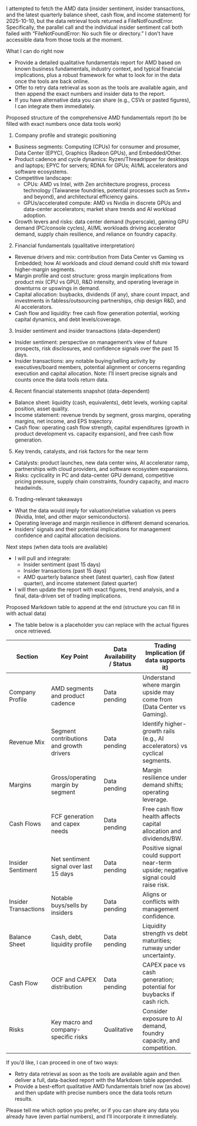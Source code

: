 I attempted to fetch the AMD data (insider sentiment, insider transactions, and the latest quarterly balance sheet, cash flow, and income statement) for 2025-10-10, but the data retrieval tools returned a FileNotFoundError. Specifically, the parallel call and the individual insider sentiment call both failed with “FileNotFoundError: No such file or directory.” I don’t have accessible data from those tools at the moment.

What I can do right now
- Provide a detailed qualitative fundamentals report for AMD based on known business fundamentals, industry context, and typical financial implications, plus a robust framework for what to look for in the data once the tools are back online.
- Offer to retry data retrieval as soon as the tools are available again, and then append the exact numbers and insider data to the report.
- If you have alternative data you can share (e.g., CSVs or pasted figures), I can integrate them immediately.

Proposed structure of the comprehensive AMD fundamentals report (to be filled with exact numbers once data tools work)
1) Company profile and strategic positioning
- Business segments: Computing (CPUs) for consumer and prosumer, Data Center (EPYC), Graphics (Radeon GPUs), and Embedded/Other.
- Product cadence and cycle dynamics: Ryzen/Threadripper for desktops and laptops; EPYC for servers; RDNA for GPUs; AI/ML accelerators and software ecosystems.
- Competitive landscape: 
  - CPUs: AMD vs Intel, with Zen architecture progress, process technology (Taiwanese foundries, potential processes such as 5nm+ and beyond), and architectural efficiency gains.
  - GPUs/accelerated compute: AMD vs Nvidia in discrete GPUs and data-center accelerators; market share trends and AI workload adoption.
- Growth levers and risks: data center demand (hyperscale), gaming GPU demand (PC/console cycles), AI/ML workloads driving accelerator demand, supply chain resilience, and reliance on foundry capacity.

2) Financial fundamentals (qualitative interpretation)
- Revenue drivers and mix: contribution from Data Center vs Gaming vs Embedded; how AI workloads and cloud demand could shift mix toward higher-margin segments.
- Margin profile and cost structure: gross margin implications from product mix (CPU vs GPU), R&D intensity, and operating leverage in downturns or upswings in demand.
- Capital allocation: buybacks, dividends (if any), share count impact, and investments in fabless/outsourcing partnerships, chip design R&D, and AI accelerators.
- Cash flow and liquidity: free cash flow generation potential, working capital dynamics, and debt levels/coverage.

3) Insider sentiment and insider transactions (data-dependent)
- Insider sentiment: perspective on management’s view of future prospects, risk disclosures, and confidence signals over the past 15 days.
- Insider transactions: any notable buying/selling activity by executives/board members, potential alignment or concerns regarding execution and capital allocation.
Note: I’ll insert precise signals and counts once the data tools return data.

4) Recent financial statements snapshot (data-dependent)
- Balance sheet: liquidity (cash, equivalents), debt levels, working capital position, asset quality.
- Income statement: revenue trends by segment, gross margins, operating margins, net income, and EPS trajectory.
- Cash flow: operating cash flow strength, capital expenditures (growth in product development vs. capacity expansion), and free cash flow generation.

5) Key trends, catalysts, and risk factors for the near term
- Catalysts: product launches, new data center wins, AI accelerator ramp, partnerships with cloud providers, and software ecosystem expansions.
- Risks: cyclicality in PC and data-center GPU demand, competitive pricing pressure, supply chain constraints, foundry capacity, and macro headwinds.

6) Trading-relevant takeaways
- What the data would imply for valuation/relative valuation vs peers (Nvidia, Intel, and other major semiconductors).
- Operating leverage and margin resilience in different demand scenarios.
- Insiders’ signals and their potential implications for management confidence and capital allocation decisions.

Next steps (when data tools are available)
- I will pull and integrate:
  - Insider sentiment (past 15 days)
  - Insider transactions (past 15 days)
  - AMD quarterly balance sheet (latest quarter), cash flow (latest quarter), and income statement (latest quarter)
- I will then update the report with exact figures, trend analysis, and a final, data-driven set of trading implications.

Proposed Markdown table to append at the end (structure you can fill in with actual data)
- The table below is a placeholder you can replace with the actual figures once retrieved.

| Section | Key Point | Data Availability / Status | Trading Implication (if data supports it) |
|---|---|---|---|
| Company Profile | AMD segments and product cadence | Data pending | Understand where margin upside may come from (Data Center vs Gaming). |
| Revenue Mix | Segment contributions and growth drivers | Data pending | Identify higher-growth rails (e.g., AI accelerators) vs cyclical segments. |
| Margins | Gross/operating margin by segment | Data pending | Margin resilience under demand shifts; operating leverage. |
| Cash Flows | FCF generation and capex needs | Data pending | Free cash flow health affects capital allocation and dividends/BW. |
| Insider Sentiment | Net sentiment signal over last 15 days | Data pending | Positive signal could support near-term upside; negative signal could raise risk. |
| Insider Transactions | Notable buys/sells by insiders | Data pending | Aligns or conflicts with management confidence. |
| Balance Sheet | Cash, debt, liquidity profile | Data pending | Liquidity strength vs debt maturities; runway under uncertainty. |
| Cash Flow | OCF and CAPEX distribution | Data pending | CAPEX pace vs cash generation; potential for buybacks if cash rich. |
| Risks | Key macro and company-specific risks | Qualitative | Consider exposure to AI demand, foundry capacity, and competition. |

If you’d like, I can proceed in one of two ways:
- Retry data retrieval as soon as the tools are available again and then deliver a full, data-backed report with the Markdown table appended.
- Provide a best-effort qualitative AMD fundamentals brief now (as above) and then update with precise numbers once the data tools return results.

Please tell me which option you prefer, or if you can share any data you already have (even partial numbers), and I’ll incorporate it immediately.